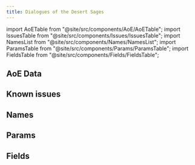```yaml
---
title: Dialogues of the Desert Sages
---
```


import AoETable from "@site/src/components/AoE/AoETable";
import IssuesTable from "@site/src/components/Issues/IssuesTable";
import NamesList from "@site/src/components/Names/NamesList";
import ParamsTable from "@site/src/components/Params/ParamsTable";
import FieldsTable from "@site/src/components/Fields/FieldsTable";

## AoE Data

<AoETable item_key="dialoguesofthedesertsages" data_src="weapon" />

## Known issues

<IssuesTable item_key="dialoguesofthedesertsages" data_src="weapon" />

## Names

<NamesList item_key="dialoguesofthedesertsages" data_src="weapon" />

## Params

<ParamsTable item_key="dialoguesofthedesertsages" data_src="weapon" />

## Fields

<FieldsTable item_key="dialoguesofthedesertsages" data_src="weapon" />
